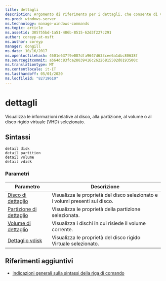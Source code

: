 ```yaml
---
title: dettagli
description: Argomento di riferimento per i dettagli, che consente di visualizzare informazioni sul disco, la partizione, il volume o il disco rigido virtuale (VHD) selezionato.
ms.prod: windows-server
ms.technology: manage-windows-commands
ms.topic: article
ms.assetid: 305755bd-1a51-486b-8515-62d3f227c291
author: coreyp-at-msft
ms.author: coreyp
manager: dongill
ms.date: 10/16/2017
ms.openlocfilehash: 4601e637f9e087dfa9647d633cee6a1dbc80638f
ms.sourcegitcommit: ab64dc83fca28039416c26226815502d0193500c
ms.translationtype: MT
ms.contentlocale: it-IT
ms.lasthandoff: 05/01/2020
ms.locfileid: "82719610"
---
```

# <a name="detail"></a>dettagli

Visualizza le informazioni relative al disco, alla partizione, al volume o al disco rigido virtuale (VHD) selezionato.

## <a name="syntax"></a>Sintassi

```
detail disk
detail partition
detail volume 
detail vdisk
```

### <a name="parameters"></a>Parametri

|Parametro|Descrizione|
|---------|-----------|
|[Disco di dettaglio](detail-disk.md)|Visualizza le proprietà del disco selezionato e i volumi presenti sul disco.|
|[Partizione di dettaglio](detail-partition.md)|Visualizza le proprietà della partizione selezionata.|
|[Volume di dettaglio](detail-volume.md)|Visualizza i dischi in cui risiede il volume corrente.|
|[Dettaglio vdisk](detail-vdisk.md)|Visualizza le proprietà del disco rigido Virtuale selezionato.|

## <a name="additional-references"></a>Riferimenti aggiuntivi

- [Indicazioni generali sulla sintassi della riga di comando](command-line-syntax-key.md)

